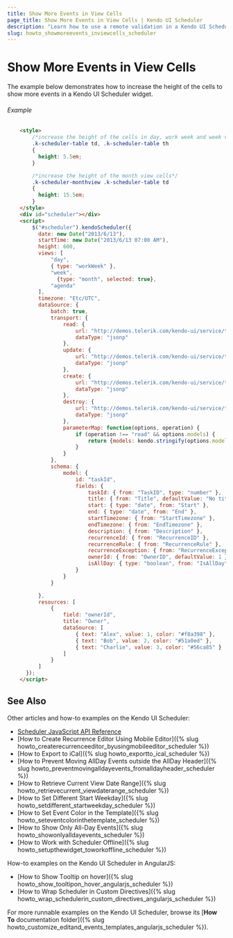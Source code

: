 ```yaml
---
title: Show More Events in View Cells
page_title: Show More Events in View Cells | Kendo UI Scheduler
description: "Learn how to use a remote validation in a Kendo UI Scheduler widget."
slug: howto_showmoreevents_inviewcells_scheduler
---
```


# Show More Events in View Cells

The example below demonstrates how to increase the height of the cells to show more events in a Kendo UI Scheduler widget.

###### Example

```html
    <style>
        /*increase the height of the cells in day, work week and week views*/
        .k-scheduler-table td, .k-scheduler-table th
        {
          height: 5.5em;
        }

        /*increase the height of the month view cells*/
        .k-scheduler-monthview .k-scheduler-table td
        {
          height: 15.5em;
        }
    </style>
    <div id="scheduler"></div>
    <script>
        $("#scheduler").kendoScheduler({
          date: new Date("2013/6/13"),
          startTime: new Date("2013/6/13 07:00 AM"),
          height: 600,
          views: [
              "day",
              { type: "workWeek" },
              "week",
                {type: "month", selected: true},
              "agenda"
          ],
          timezone: "Etc/UTC",
          dataSource: {
              batch: true,
              transport: {
                  read: {
                      url: "http://demos.telerik.com/kendo-ui/service/tasks",
                      dataType: "jsonp"
                  },
                  update: {
                      url: "http://demos.telerik.com/kendo-ui/service/tasks/update",
                      dataType: "jsonp"
                  },
                  create: {
                      url: "http://demos.telerik.com/kendo-ui/service/tasks/create",
                      dataType: "jsonp"
                  },
                  destroy: {
                      url: "http://demos.telerik.com/kendo-ui/service/tasks/destroy",
                      dataType: "jsonp"
                  },
                  parameterMap: function(options, operation) {
                      if (operation !== "read" && options.models) {
                          return {models: kendo.stringify(options.models)};
                      }
                  }
              },
              schema: {
                  model: {
                      id: "taskId",
                      fields: {
                          taskId: { from: "TaskID", type: "number" },
                          title: { from: "Title", defaultValue: "No title", validation: { required: true } },
                          start: { type: "date", from: "Start" },
                          end: { type: "date", from: "End" },
                          startTimezone: { from: "StartTimezone" },
                          endTimezone: { from: "EndTimezone" },
                          description: { from: "Description" },
                          recurrenceId: { from: "RecurrenceID" },
                          recurrenceRule: { from: "RecurrenceRule" },
                          recurrenceException: { from: "RecurrenceException" },
                          ownerId: { from: "OwnerID", defaultValue: 1 },
                          isAllDay: { type: "boolean", from: "IsAllDay" }
                      }
                  }
              }

          },
          resources: [
              {
                  field: "ownerId",
                  title: "Owner",
                  dataSource: [
                      { text: "Alex", value: 1, color: "#f8a398" },
                      { text: "Bob", value: 2, color: "#51a0ed" },
                      { text: "Charlie", value: 3, color: "#56ca85" }
                  ]
              }
          ]
      });
    </script>
```

## See Also

Other articles and how-to examples on the Kendo UI Scheduler:

* [Scheduler JavaScript API Reference](/api/javascript/ui/scheduler)
* [How to Create Recurrence Editor Using Mobile Editor]({% slug howto_createrecurrenceeditor_byusingmobileeditor_scheduler %})
* [How to Export to iCal]({% slug howto_exportto_ical_scheduler %})
* [How to Prevent Moving AllDay Events outside the AllDay Header]({% slug howto_preventmovingalldayevents_fromalldayheader_scheduler %})
* [How to Retrieve Current View Date Range]({% slug howto_retrievecurrent_viewdaterange_scheduler %})
* [How to Set Different Start Weekday]({% slug howto_setdifferent_startweekday_scheduler %})
* [How to Set Event Color in the Template]({% slug howto_seteventcolorinthetemplate_scheduler %})
* [How to Show Only All-Day Events]({% slug howto_showonlyalldayevents_scheduler %})
* [How to Work with Scheduler Offline]({% slug howto_setupthewidget_toworkoffline_scheduler %})

How-to examples on the Kendo UI Scheduler in AngularJS:

* [How to Show Тooltip on hover]({% slug howto_show_tooltipon_hover_angularjs_scheduler %})
* [How to Wrap Scheduler in Custom Directives]({% slug howto_wrap_schedulerin_custom_directives_angularjs_scheduler %})

For more runnable examples on the Kendo UI Scheduler, browse its [**How To** documentation folder]({% slug howto_customize_editand_events_templates_angularjs_scheduler %}).
